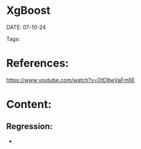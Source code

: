 
# XgBoost


DATE:  07-10-24


Tags:

# References:

https://www.youtube.com/watch?v=OtD8wVaFm6E


# Content:

## Regression:
- 




